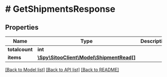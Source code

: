 # # GetShipmentsResponse

## Properties

Name | Type | Description | Notes
------------ | ------------- | ------------- | -------------
**totalcount** | **int** |  |
**items** | [**\Spy\SitooClient\Model\ShipmentRead[]**](ShipmentRead.md) |  |

[[Back to Model list]](../../README.md#models) [[Back to API list]](../../README.md#endpoints) [[Back to README]](../../README.md)
